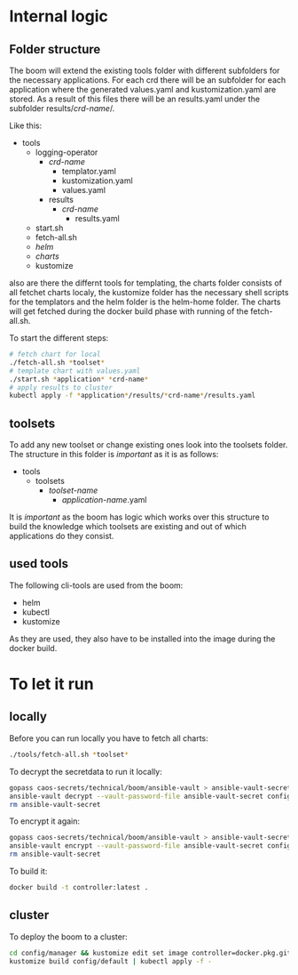 # Internal logic

## Folder structure

The boom will extend the existing tools folder with different subfolders for the necessary applications.
For each crd there will be an subfolder for each application where the generated values.yaml and kustomization.yaml are stored.
As a result of this files there will be an results.yaml under the subfolder results/*crd-name*/.

Like this:

* tools
  * logging-operator
    * *crd-name*
      * templator.yaml
      * kustomization.yaml
      * values.yaml
    * results
      * *crd-name*
        * results.yaml
  * start.sh
  * fetch-all.sh
  * *helm*
  * *charts*
  * kustomize

also are there the differnt tools for templating, the charts folder consists of all fetchet charts localy, the kustomize folder has the necessary shell scripts for the templators and the helm folder is the helm-home folder.
The charts will get fetched during the docker build phase with running of the fetch-all.sh.

To start the different steps:

```bash
# fetch chart for local
./fetch-all.sh *toolset*
# template chart with values.yaml
./start.sh *application* *crd-name*
# apply results to cluster
kubectl apply -f *application*/results/*crd-name*/results.yaml
```

## toolsets

To add any new toolset or change existing ones look into the toolsets folder.
The structure in this folder is *important* as it is as follows:

* tools
  * toolsets
    * *toolset-name*
        * *application-name*.yaml

It is *important* as the boom has logic which works over this structure to build the knowledge which toolsets are existing and out of which applications do they consist.

## used tools

The following cli-tools are used from the boom:

* helm
* kubectl
* kustomize

As they are used, they also have to be installed into the image during the docker build.

# To let it run

## locally

Before you can run locally you have to fetch all charts:
```bash
./tools/fetch-all.sh *toolset*
```

To decrypt the secretdata to run it locally:

```bash
gopass caos-secrets/technical/boom/ansible-vault > ansible-vault-secret && \
ansible-vault decrypt --vault-password-file ansible-vault-secret config/manager/secret/id_rsa-boom-tools-read && \
rm ansible-vault-secret
```

To encrypt it again:

```bash
gopass caos-secrets/technical/boom/ansible-vault > ansible-vault-secret && \
ansible-vault encrypt --vault-password-file ansible-vault-secret config/manager/secret/id_rsa-boom-tools-read && \
rm ansible-vault-secret
```

To build it:

```bash
docker build -t controller:latest .
```

## cluster

To deploy the boom to a cluster:

```bash
cd config/manager && kustomize edit set image controller=docker.pkg.github.com/caos/boom/boom:latest && cd ../..
kustomize build config/default | kubectl apply -f -
```
